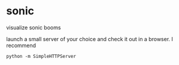 sonic
=====

visualize sonic booms

launch a small server of your choice and check it out in a browser.  I recommend

```python -m SimpleHTTPServer```
